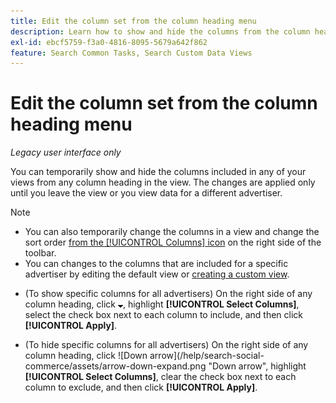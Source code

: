 ```yaml
---
title: Edit the column set from the column heading menu
description: Learn how to show and hide the columns from the column heading.
exl-id: ebcf5759-f3a0-4816-8095-5679a642f862
feature: Search Common Tasks, Search Custom Data Views
---
```

# Edit the column set from the column heading menu

<!-- Doesn't include instructions for legacy Portfolios views; not available for Reports -->

*Legacy user interface only*

You can temporarily show and hide the columns included in any of your views from any column heading in the view. The changes are applied only until you leave the view or you view data for a different advertiser.

>[!NOTE]
>
>* You can also temporarily change the columns in a view and change the sort order [from the [!UICONTROL Columns] icon](/help/search-social-commerce/common-tasks/data-views/ad-hoc-settings/column-set-edit-sort-icon.md) on the right side of the toolbar.
>* You can changes to the columns that are included for a specific advertiser by editing the default view or [creating a custom view](/help/search-social-commerce/common-tasks/data-views/custom-default-views-manage.md#create-custom-view).

* (To show specific columns for all advertisers) On the right side of any column heading, click ![Down arrow](/help/search-social-commerce/assets/arrow-down-expand.png "Down arrow"), highlight **[!UICONTROL Select Columns]**, select the check box next to each column to include, and then click **[!UICONTROL Apply]**.

* (To hide specific columns for all advertisers) On the right side of any column heading, click ![Down arrow](/help/search-social-commerce/assets/arrow-down-expand.png "Down arrow", highlight **[!UICONTROL Select Columns]**, clear the check box next to each column to exclude, and then click **[!UICONTROL Apply]**.
